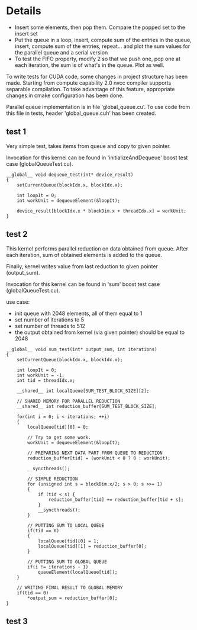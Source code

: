 # Details #

  * Insert some elements, then pop them. Compare the popped set to the insert set
  * Put the queue in a loop, insert, compute sum of the entries in the queue, insert, compute sum of the entries, repeat... and plot the sum values for the parallel queue and a serial version
  * To test the FIFO property, modify 2 so that we push one, pop one at each iteration, the sum is of what's in the queue.  Plot as well.

To write tests for CUDA code, some changes in project structure has been made. Starting from compute capability 2.0 nvcc compiler supports separable compilation.
To take advantage of this feature, appropriate changes in cmake configuration has been done.

Parallel queue implementation is in file 'global\_queue.cu'. To use code from this file in tests, header 'global\_queue.cuh' has been created.

## test 1 ##

Very simple test, takes items from queue and copy to given pointer.

Invocation for this kernel can be found in 'initializeAndDequeue' boost test case (globalQueueTest.cu).

```
__global__ void dequeue_test(int* device_result)
{
    setCurrentQueue(blockIdx.x, blockIdx.x);

    int loopIt = 0;
    int workUnit = dequeueElement(&loopIt);

    device_result[blockIdx.x * blockDim.x + threadIdx.x] = workUnit;
}
```

## test 2 ##

This kernel performs parallel reduction on data obtained from queue.
After each iteration, sum of obtained elements is added to the queue.

Finally, kernel writes value from last reduction to given pointer (output\_sum).

Invocation for this kernel can be found in 'sum' boost test case (globalQueueTest.cu).

use case:
  * init queue with 2048 elements, all of them equal to 1
  * set number of iterations to 5
  * set number of threads to 512
  * the output obtained from kernel (via given pointer) should be equal to 2048


```
__global__ void sum_test(int* output_sum, int iterations)
{
    setCurrentQueue(blockIdx.x, blockIdx.x);

    int loopIt = 0;
    int workUnit = -1;
    int tid = threadIdx.x;
    
    __shared__ int localQueue[SUM_TEST_BLOCK_SIZE][2];

    // SHARED MEMORY FOR PARALLEL REDUCTION
    __shared__ int reduction_buffer[SUM_TEST_BLOCK_SIZE];

    for(int i = 0; i < iterations; ++i)
    {
        localQueue[tid][0] = 0;

        // Try to get some work.
        workUnit = dequeueElement(&loopIt);
		
        // PREPARING NEXT DATA PART FROM QUEUE TO REDUCTION
        reduction_buffer[tid] = (workUnit < 0 ? 0 : workUnit);
		
        __syncthreads();

        // SIMPLE REDUCTION
        for (unsigned int s = blockDim.x/2; s > 0; s >>= 1)
        {
            if (tid < s) {
                reduction_buffer[tid] += reduction_buffer[tid + s];
            }
            __syncthreads();
        }

        // PUTTING SUM TO LOCAL QUEUE
        if(tid == 0)
        {
            localQueue[tid][0] = 1;
            localQueue[tid][1] = reduction_buffer[0];
        }

        // PUTTING SUM TO GLOBAL QUEUE
        if(i != iterations - 1)
            queueElement(localQueue[tid]);
    }

    // WRITING FINAL RESULT TO GLOBAL MEMORY
    if(tid == 0)
        *output_sum = reduction_buffer[0];
} 

```

## test 3 ##